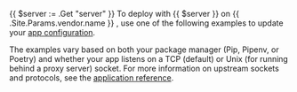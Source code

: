 <!-- shortcode start {{ .Name }} -->
{{ $server := .Get "server" }}
To deploy with {{ $server }} on {{ .Site.Params.vendor.name }} ,
use one of the following examples to update your [app configuration](../../create-apps/_index.md).

The examples vary based on both your package manager (Pip, Pipenv, or Poetry)
and whether your app listens on a TCP (default) or Unix (for running behind a proxy server) socket.
For more information on upstream sockets and protocols, see the [application reference](/create-apps/app-reference/single-runtime-image.md#upstream).
<!-- shortcode end {{ .Name }} -->
